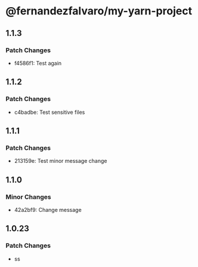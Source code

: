 # @fernandezfalvaro/my-yarn-project

## 1.1.3

### Patch Changes

- f4586f1: Test again

## 1.1.2

### Patch Changes

- c4badbe: Test sensitive files

## 1.1.1

### Patch Changes

- 213159e: Test minor message change

## 1.1.0

### Minor Changes

- 42a2bf9: Change message

## 1.0.23

### Patch Changes

- ss
